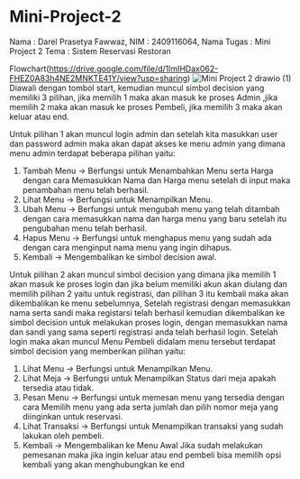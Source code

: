 # Mini-Project-2
Nama : Darel Prasetya Fawwaz, NIM : 2409116064, Nama Tugas : Mini Project 2
Tema : Sistem Reservasi Restoran

Flowchart(https://drive.google.com/file/d/1lmIHDax062-FHEZ0A83h4NE2MNKTE41Y/view?usp=sharing)
![Mini Project 2 drawio (1)](https://github.com/user-attachments/assets/5f2d08d4-b153-4a05-a5b7-af87ee910095)
Diawali dengan tombol start, kemudian muncul simbol decision yang memiliki 3 pilihan, jika memilih 1 maka akan masuk ke proses Admin ,jika memilih 2 maka akan masuk ke proses Pembeli, jika memilih 3 maka akan keluar atau end.

Untuk pilihan 1 akan muncul login admin dan setelah kita masukkan user dan password admin maka akan dapat akses ke menu admin yang dimana menu admin terdapat beberapa pilihan yaitu:
1. Tambah Menu -> Berfungsi untuk Menambahkan Menu serta Harga dengan cara Memasukkan Nama dan Harga menu setelah di input maka penambahan menu telah berhasil.
2. Lihat Menu -> Berfungsi untuk Menampilkan Menu.
3. Ubah Menu -> Berfungsi untuk mengubah menu yang telah ditambah dengan cara memasukkan nama dan harga menu yang baru setelah itu pengubahan menu telah berhasil.
4. Hapus Menu -> Berfungsi untuk menghapus menu yang sudah ada dengan cara menginput nama menu yang ingin dihapus.
5. Kembali -> Mengembalikan ke simbol decision awal.

Untuk pilihan 2 akan muncul simbol decision yang dimana jika memilih 1 akan masuk ke proses login dan jika belum memiliki akun akan diulang dan memilih pilihan 2 yaitu untuk registrasi, dan pilihan 3 itu kembali maka akan dikembalikan ke menu sebelumnya, 
Setelah registrasi dengan memasukkan nama serta sandi maka registarsi telah berhasil kemudian dikembalikan ke simbol decision untuk melakukan proses login, dengan memasukkan nama dan sandi yang sama seperti registrasi anda telah berhasil login. Setelah login maka akan muncul Menu Pembeli didalam menu tersebut terdapat simbol decision yang memberikan pilihan yaitu:
1. Lihat Menu -> Berfungsi untuk Menampilkan Menu.
2. Lihat Meja -> Berfungsi untuk Menampilkan Status dari meja apakah tersedia atau tidak.
3. Pesan Menu -> Berfungsi untuk memesan menu yang tersedia dengan cara Memilih menu yang ada serta jumlah dan pilih nomor meja yang diinginkan untuk reservasi.
4. Lihat Transaksi -> Berfungsi untuk Menampilkan transaksi yang sudah lakukan oleh pembeli.
5. Kembali -> Mengembalikan ke Menu Awal
Jika sudah melakukan pemesanan maka jika ingin keluar atau end pembeli bisa memilih opsi kembali yang akan menghubungkan ke end

